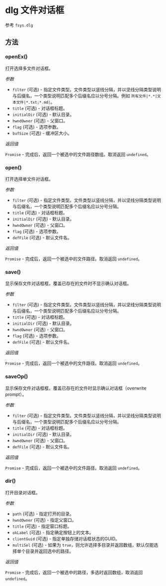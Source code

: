 # dlg 文件对话框

参考 `fsys.dlg`

## 方法

### openEx()

打开选择多文件对话框。

*参数*
- `filter` (可选) - 指定文件类型。文件类型以竖线分隔，并以坚线分隔类型说明与后缀名，一个类型说明匹配多个后缀名应以分号分隔。例如 `所有文件|*.*|文本文件|*.txt;*.md|`。
- `title` (可选) - 对话框标题。
- `initialDir` (可选) - 默认目录。
- `hwndOwner` (可选) - 父窗口。
- `flag` (可选) - 选项参数。
- `bufSize` (可选) - 缓冲区大小。

*返回值*

`Promise` - 完成后，返回一个被选中的文件路径数组。取消返回 `undefined`。

### open()

打开选择单文件对话框。

*参数*
- `filter` (可选) - 指定文件类型。文件类型以竖线分隔，并以坚线分隔类型说明与后缀名，一个类型说明匹配多个后缀名应以分号分隔。
- `title` (可选) - 对话框标题。
- `initialDir` (可选) - 默认目录。
- `hwndOwner` (可选) - 父窗口。
- `flag` (可选) - 选项参数。
- `defFile` (可选) - 默认文件名。

*返回值*

`Promise` - 完成后，返回一个被选中的文件路径。取消返回 `undefined`。

### save()

显示保存文件对话框框，覆盖已存在的文件时不显示确认对话框。

*参数*
- `filter` (可选) - 指定文件类型。文件类型以竖线分隔，并以坚线分隔类型说明与后缀名，一个类型说明匹配多个后缀名应以分号分隔。
- `title` (可选) - 对话框标题。
- `initialDir` (可选) - 默认目录。
- `hwndOwner` (可选) - 父窗口。
- `flag` (可选) - 选项参数。
- `defFile` (可选) - 默认文件名。

*返回值*

`Promise` - 完成后，返回一个被选中的文件路径。取消返回 `undefined`。

### saveOp()

显示保存文件对话框框，覆盖已存在的文件时显示确认对话框（overwrite prompt）。

*参数*
- `filter` (可选) - 指定文件类型。文件类型以竖线分隔，并以坚线分隔类型说明与后缀名，一个类型说明匹配多个后缀名应以分号分隔。
- `title` (可选) - 对话框标题。
- `initialDir` (可选) - 默认目录。
- `hwndOwner` (可选) - 父窗口。
- `defFile` (可选) - 默认文件名。

*返回值*

`Promise` - 完成后，返回一个被选中的文件路径。取消返回 `undefined`。

### dir()

打开目录对话框。

*参数*
- `path` (可选) - 指定打开的目录。
- `hwndOwner` (可选) - 指定父窗口。
- `title` (可选) - 指定窗口标题。
- `okLabel` (可选) - 指定确定按钮上的文本。
- `clientGuid` (可选) - 指定单独存储对话框状态的GUID。
- `multiSel` (可选) - 如果为 `true`，则允许选择多目录并返回数组，默认仅能选择单个目录并返回选中的路径。

*返回值*

`Promise` - 完成后，返回一个被选中的路径，多选时返回数组，取消返回 `undefined`。
